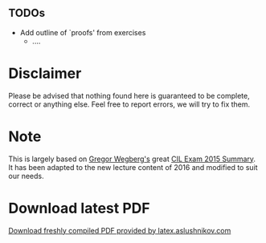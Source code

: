 ## TODOs

- Add outline of `proofs' from exercises
	- ....


# Disclaimer
Please be advised that nothing found here is guaranteed to be complete, correct or anything else. Feel free to report errors, we will try to fix them.

# Note
This is largely based on [Gregor Wegberg's](https://github.com/groggi) great [CIL Exam 2015 Summary](https://github.com/groggi/eth-cil-exam-summary).
It has been adapted to the new lecture content of 2016 and modified to suit our needs.

# Download latest PDF
[Download freshly compiled PDF provided by latex.aslushnikov.com](http://latex.aslushnikov.com/compile?git=https://github.com/PJK/eth-cil-exam-summary&target=main.tex)
